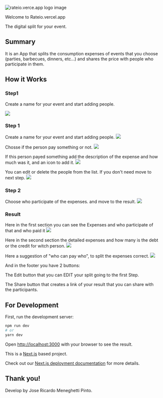 ![rateio.verce.app logo image](https://rateio.vercel.app/Rateio.png)

Welcome to Rateio.vercel.app

The digital split for your event.

## Summary

It is an App that splits the consumption expenses of events that you choose (parties, barbecues, dinners, etc...) and shares the price with people who participate in them.

## How it Works

### Step1

Create a name for your event and start adding people.

![](https://snipboard.io/2SkGOm.jpg)


### Step 1

Create a name for your event and start adding people.
![](https://snipboard.io/2SkGOm.jpg)

Chosse if the person pay something or not.
![](https://snipboard.io/mb5WvG.jpg)

If this person payed something add the description of the expense and how much was it, and an icon to add it.
![](https://snipboard.io/EavptY.jpg)

You can edit or delete the people from the list. If you don't need move to next step.
![](https://snipboard.io/ZMn5oW.jpg)
### Step 2

Choose who participate of the expenses. and move to the result.
![](https://snipboard.io/fm9gk6.jpg)

### Result

Here in the first section you can see the Expenses and who participate of that and who paid it
![](https://snipboard.io/7tNgCR.jpg)

Here in the second section the detailed expenses and how many is the debt or the credit for witch person.
![](https://snipboard.io/hYVq5H.jpg)

Here a suggestion of "who can pay who", to split the expenses correct.
![](https://snipboard.io/0mQAD3.jpg)

And in the footer you have 2 buttons: 

The Edit button that you can EDIT your split going to the first Step.

The Share button that creates a link of your result that you can share with the participants.


## For Development

First, run the development server:

```bash
npm run dev
# or
yarn dev
```

Open [http://localhost:3000](http://localhost:3000) with your browser to see the result.


This is a [Next.js](https://nextjs.org/) based project.

Check out our [Next.js deployment documentation](https://nextjs.org/docs/deployment) for more details.

## Thank you! 

Develop by Jose Ricardo Meneghetti Pinto.